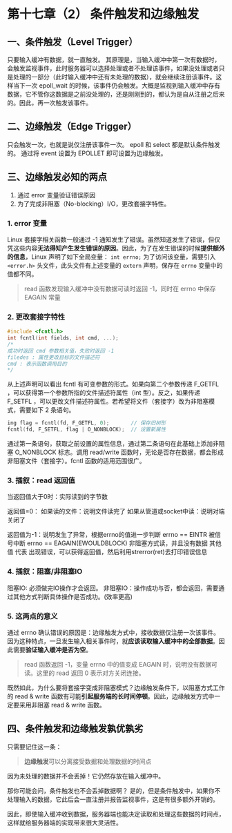 # 第十七章（2） 条件触发和边缘触发

## 一、条件触发（Level Trigger）
只要输入缓冲有数据，就一直触发。
其原理是，当输入缓冲中第一次有数据时，会触发监视事件，此时服务器可以选择处理或者不处理该事件，如果没处理或者只是处理的一部分（此时输入缓冲中还有未处理的数据），就会继续注册该事件。这样当下一次 epoll_wait 的时候，该事件仍会触发。大概是监视到输入缓冲中存有数据，它不管你这数据是之前没处理的，还是刚刚到的，都认为是自从注册之后来的。因此，再一次触发该事件。

## 二、边缘触发（Edge Trigger）
只会触发一次，也就是说仅注册该事件一次。
epoll 和 select 都是默认条件触发的。
通过将 event 设置为 EPOLLET 即可设置为边缘触发。

## 三、边缘触发必知的两点
1. 通过 error 变量验证错误原因
2. 为了完成非阻塞（No-blocking）I/O，更改套接字特性。

### 1. error 变量
Linux 套接字相关函数一般通过 -1 通知发生了错误。虽然知道发生了错误，但仅凭这些内容**无法得知产生发生错误的原因**。因此，为了在发生错误的时候**提供额外的信息**，Linux 声明了如下全局变量：
`int errno;`
为了访问该变量，需要引入 `<error.h>` 头文件，此头文件有上述变量的 `extern` 声明，保存在 `errno` 变量中的值都不同。

> read 函数发现输入缓冲中没有数据可读时返回 -1，同时在 errno 中保存 EAGAIN 常量

### 2. 更改套接字特性
``` c++
#include <fcntl.h>
int fcntl(int fields, int cmd, ...);
/*
成功时返回 cmd 参数相关值，失败时返回 -1
filedes : 属性更改目标的文件描述符
cmd : 表示函数调用目的
*/
```
从上述声明可以看出 fcntl 有可变参数的形式。如果向第二个参数传递 F_GETFL ，可以获得第一个参数所指的文件描述符属性（int 型）。反之，如果传递 F_SETFL ，可以更改文件描述符属性。若希望将文件（套接字）改为非阻塞模式，需要如下 2 条语句。
``` c++
ing flag = fcntl(fd, F_GETFL, 0);       // 保存旧树形
fcntl(fd, F_SETFL, flag | O_NONBLOCK);  // 设置新属性
```
通过第一条语句，获取之前设置的属性信息，通过第二条语句在此基础上添加非阻塞 O_NONBLOCK 标志。调用 read/write 函数时，无论是否存在数据，都会形成非阻塞文件（套接字）。fcntl 函数的适用范围很广。

### 3. 插叙：read 返回值
当返回值大于0时：实际读到的字节数

返回值=0：
如果读的文件：说明文件读完了
如果从管道或socket中读：说明对端关闭了

返回值为-1：说明发生了异常，根据errno的值进一步判断
errno == EINTR 被信号中断
errno == EAGAIN(EWOULDBLOCK) 非阻塞方式读，并且没有数据
其他值 代表 出现错误，可以获得返回值，然后利用strerror(ret)去打印错误信息

### 4. 插叙：阻塞/非阻塞IO
阻塞IO: 必须做完IO操作才会返回。
非阻塞IO：操作成功与否，都会返回，需要通过其他方式判断具体操作是否成功。(效率更高)

### 5. 这两点的意义
通过 errno 确认错误的原因是：边缘触发方式中，接收数据仅注册一次该事件。
因为这种特点，一旦发生输入相关事件时，就**应该读取输入缓冲中的全部数据**。因此需要**验证输入缓冲是否为空**。

> read 函数返回 -1，变量 errno 中的值变成 EAGAIN 时，说明没有数据可读。这里的 read 返回 0 表示对方关闭连接。

既然如此，为什么要将套接字变成非阻塞模式？边缘触发条件下，以阻塞方式工作的 read & write 函数有可能**引起服务端的长时间停顿**。因此，边缘触发方式中一定要采用非阻塞 read & write 函数。

## 四、条件触发和边缘触发孰优孰劣
只需要记住这一条：
> **边缘触发**可以分离接受数据和处理数据的时间点

因为未处理的数据并不会丢掉！它仍然存放在输入缓冲中。

那你可能会问，条件触发也不会丢掉数据啊？
是的，但是条件触发中，如果你不处理输入的数据，它此后会一直注册并报告监视事件，这是有很多额外开销的。

因此，即使输入缓冲收到数据，服务器端也能决定读取和处理这些数据的时间点，这样就给服务器端的实现带来很大灵活性。
